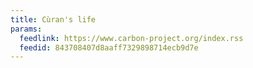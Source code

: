 ```yaml
---
title: Cùran's life
params:
  feedlink: https://www.carbon-project.org/index.rss
  feedid: 843708407d8aaff7329898714ecb9d7e
---
```

